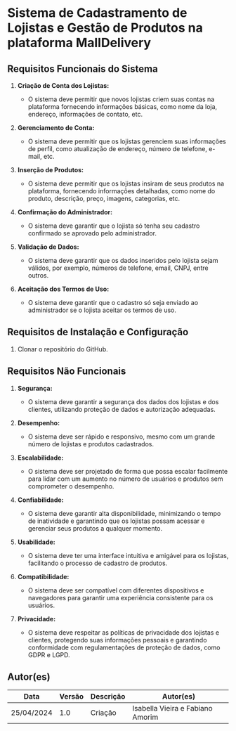 # Sistema de Cadastramento de Lojistas e Gestão de Produtos na plataforma MallDelivery

## Requisitos Funcionais do Sistema

1. **Criação de Conta dos Lojistas:**
   - O sistema deve permitir que novos lojistas criem suas contas na plataforma fornecendo informações básicas, como nome da loja, endereço, informações de contato, etc.

2. **Gerenciamento de Conta:**
   - O sistema deve permitir que os lojistas gerenciem suas informações de perfil, como atualização de endereço, número de telefone, e-mail, etc.

3. **Inserção de Produtos:**
   - O sistema deve permitir que os lojistas insiram de seus produtos na plataforma, fornecendo informações detalhadas, como nome do produto, descrição, preço, imagens, categorias, etc.

4. **Confirmação do Administrador:**
   - O sistema deve garantir que o lojista só tenha seu cadastro confirmado se aprovado pelo administrador.

5. **Validação de Dados:**
   - O sistema deve garantir que os dados inseridos pelo lojista sejam válidos, por exemplo, números de telefone, email, CNPJ, entre outros.

6. **Aceitação dos Termos de Uso:**
   - O sistema deve garantir que o cadastro só seja enviado ao administrador se o lojista aceitar os termos de uso.


## Requisitos de Instalação e Configuração

1. Clonar o repositório do GitHub.

## Requisitos Não Funcionais

1. **Segurança:**
   - O sistema deve garantir a segurança dos dados dos lojistas e dos clientes, utilizando proteção de dados e autorização adequadas.

2. **Desempenho:**
   - O sistema deve ser rápido e responsivo, mesmo com um grande número de lojistas e produtos cadastrados.

3. **Escalabilidade:**
   - O sistema deve ser projetado de forma que possa escalar facilmente para lidar com um aumento no número de usuários e produtos sem comprometer o desempenho.

4. **Confiabilidade:**
   - O sistema deve garantir alta disponibilidade, minimizando o tempo de inatividade e garantindo que os lojistas possam acessar e gerenciar seus produtos a qualquer momento.

5. **Usabilidade:**
   - O sistema deve ter uma interface intuitiva e amigável para os lojistas, facilitando o processo de cadastro de produtos.

6. **Compatibilidade:**
   - O sistema deve ser compatível com diferentes dispositivos e navegadores para garantir uma experiência consistente para os usuários.

7. **Privacidade:**
   - O sistema deve respeitar as políticas de privacidade dos lojistas e clientes, protegendo suas informações pessoais e garantindo conformidade com regulamentações de proteção de dados, como GDPR e LGPD.

## Autor(es)
 
| Data | Versão | Descrição | Autor(es) |
| -- | -- | -- | -- |
| 25/04/2024 | 1.0 | Criação  | Isabella Vieira e Fabiano Amorim |

